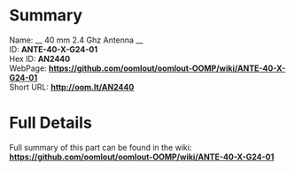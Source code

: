 
Summary
=================
  
Name: __ 40 mm 2.4 Ghz Antenna __    
ID: __ANTE-40-X-G24-01__   
Hex ID: __AN2440__   
WebPage: __https://github.com/oomlout/oomlout-OOMP/wiki/ANTE-40-X-G24-01__   
Short URL: __http://oom.lt/AN2440__   

Full Details
==========================
Full summary of this part can be found in the wiki:   
__https://github.com/oomlout/oomlout-OOMP/wiki/ANTE-40-X-G24-01__    

